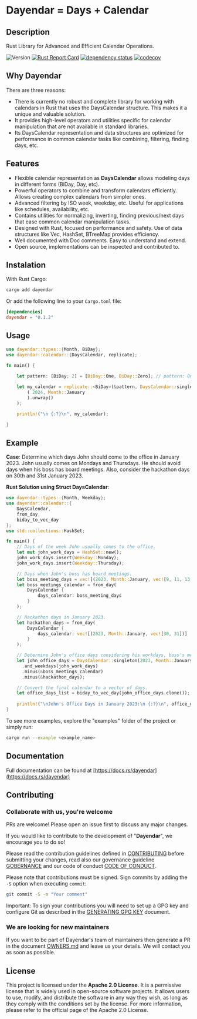 # Dayendar = Days + Calendar

## Description

Rust Library for Advanced and Efficient Calendar Operations.

![Version](https://img.shields.io/badge/version-0.1.2-blue)
[![Rust Report Card](https://rust-reportcard.xuri.me/badge/github.com/racherb/dayendar)](https://rust-reportcard.xuri.me/report/github.com/racherb/dayendar)
[![dependency status](https://deps.rs/repo/github/racherb/dayendar/status.svg)](https://deps.rs/repo/github/racherb/dayendar)
[![codecov](https://codecov.io/gh/racherb/dayendar/graph/badge.svg?token=B5lReInEZW)](https://codecov.io/gh/racherb/dayendar)

## Why Dayendar

There are three reasons:

- There is currently no robust and complete library for working with calendars in Rust that uses the DaysCalendar structure. This makes it a unique and valuable solution.
- It provides high-level operators and utilities specific for calendar manipulation that are not available in standard libraries.
- Its DaysCalendar representation and data structures are optimized for performance in common calendar tasks like combining, filtering, finding days, etc.

## Features

- Flexible calendar representation as **DaysCalendar<T>** allows modeling days in different forms (BiDay, Day, etc).
- Powerful operators to combine and transform calendars efficiently. Allows creating complex calendars from simpler ones.
- Advanced filtering by ISO week, weekday, etc. Useful for applications like schedules, availability, etc.
- Contains utilities for normalizing, inverting, finding previous/next days that ease common calendar manipulation tasks.
- Designed with Rust, focused on performance and safety. Use of data structures like Vec, HashSet, BTreeMap provides efficiency.
- Well documented with Doc comments. Easy to understand and extend.
- Open source, implementations can be inspected and contributed to.

## Instalation

With Rust Cargo:

```bash
cargo add dayendar
```

Or add the following line to your `Cargo.toml` file:

```toml
[dependencies]
dayendar = "0.1.2"
```

## Usage

```rust
use dayendar::types::{Month, BiDay};
use dayendar::calendar::{DaysCalendar, replicate};

fn main() {

    let pattern: [BiDay; 2] = [BiDay::One, BiDay::Zero]; // pattern: One day on, the next day off.
    
    let my_calendar = replicate::<BiDay>(&pattern, DaysCalendar::singleton
        ( 2024, Month::January
        ).unwrap()
    );

    println!("\n {:?}\n", my_calendar);

}
```

## Example

**Case**: Determine which days John should come to the office in January 2023. John usually comes on Mondays and Thursdays. He should avoid days when his boss has board meetings. Also, consider the hackathon days on 30th and 31st January 2023.

**Rust Solution using Struct DaysCalendar**:

```rust
use dayendar::types::{Month, Weekday};
use dayendar::calendar::{
    DaysCalendar,
    from_day,
    biday_to_vec_day
};
use std::collections::HashSet;

fn main() {
    // Days of the week John usually comes to the office.
    let mut john_work_days = HashSet::new();
    john_work_days.insert(Weekday::Monday);
    john_work_days.insert(Weekday::Thursday);

    // Days when John's boss has board meetings.
    let boss_meeting_days = vec![(2023, Month::January, vec![9, 11, 13, 16, 23, 24, 28])];
    let boss_meetings_calendar = from_day(
        DaysCalendar {
            days_calendar: boss_meeting_days
        }
    );

    // Hackathon days in January 2023.
    let hackathon_days = from_day(
        DaysCalendar {
            days_calendar: vec![(2023, Month::January, vec![30, 31])]
        }
    );

    // Determine John's office days considering his workdays, boss's meeting days, and hackathon days.
    let john_office_days = DaysCalendar::singleton(2023, Month::January).unwrap()
      .and_weekdays(john_work_days)
      .minus(&boss_meetings_calendar)
      .minus(&hackathon_days);

    // Convert the final calendar to a vector of days.
    let office_days_list = biday_to_vec_day(john_office_days.clone());
    
    println!("\nJohn's Office Days in January 2023:\n {:?}\n", office_days_list);
}

```

To see more examples, explore the "examples" folder of the project or simply run:

```bash
cargo run --example <example_name>
```

## Documentation

Full documentation can be found at [https://docs.rs/dayendar](https://docs.rs/dayendar)

## Contributing

### Collaborate with us, you're welcome

PRs are welcome! Please open an issue first to discuss any major changes.

If you would like to contribute to the development of "**Dayendar**", we encourage you to do so!

Please read the contribution guidelines defined in [CONTRIBUTING](CONTRIBUTING.md) before submitting your changes, read also our governance guideline [GOBERNANCE](GOBERNANCE.md) and our code of conduct [CODE OF CONDUCT](CODE_OF_CONDUCT.md).

Please note that contributions must be signed. Sign commits by adding the `-S` option when executing `commit`:

 ```bash
 git commit -S -m "Your comment"
 ```

Important: To sign your contributions you will need to set up a GPG key and configure Git as described in the [GENERATING GPG KEY](GENERATING_GPG_KEY.md) document.

### We are looking for new maintainers

If you want to be part of Dayendar's team of maintainers then generate a PR in the document [OWNERS.md](OWNERS.md) and leave us your details. We will contact you as soon as possible.

## License

This project is licensed under the **Apache 2.0 License**. It is a permissive license that is widely used in open-source software projects. It allows users to use, modify, and distribute the software in any way they wish, as long as they comply with the conditions set by the license. For more information, please refer to the official page of the Apache 2.0 License.
